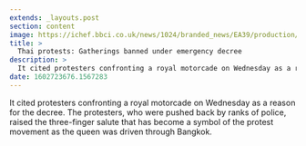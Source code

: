 ```yaml
--- 
extends: _layouts.post 
section: content 
image: https://ichef.bbci.co.uk/news/1024/branded_news/EA39/production/_114916995_hi063825851-1.jpg 
title: > 
  Thai protests: Gatherings banned under emergency decree 
description: > 
  It cited protesters confronting a royal motorcade on Wednesday as a reason for the decree.The protesters, who were pushed back by ranks of police, raised the three-finger salute that has become a symbol of the protest movement as the queen was driven through Bangkok. 
date: 1602723676.1567283 
--- 
```

It cited protesters confronting a royal motorcade on Wednesday as a reason for the decree. The protesters, who were pushed back by ranks of police, raised the three-finger salute that has become a symbol of the protest movement as the queen was driven through Bangkok.
